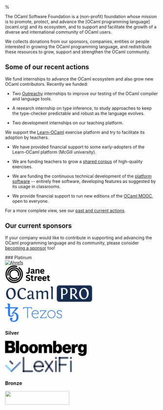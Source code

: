 %

<p class="lead">
The OCaml Software Foundation is a (non-profit) foundation whose
mission is to promote, protect, and advance the [OCaml programming
language](ocaml.org) and its ecosystem, and to support and facilitate
the growth of a diverse and international community of OCaml users.
</p>

We collects donations from our sponsors, companies, entities or people
interested in growing the OCaml programming language, and
redistribute these resources to grow, support and strengthen the OCaml
community.

## Some of our recent actions

We fund internships to advance the OCaml ecosystem and also grow new
OCaml contributors. Recently we funded:

- Two [Outreachy](https://www.outreachy.org/) internships to
    improve our testing of the OCaml compiler and language tools.

- A research internship on type inference, to study approaches to
  keep the type-checker predictable and robust as the language evolves.

- Two development internships on our teaching platform.

We support the [Learn-OCaml](http://learn-ocaml.hackojo.org/) exercise
platform and try to facilitate its adoption by teachers.

- We have provided financial support to some early-adopters of the
  Learn-OCaml platform (McGill university).

- We are funding teachers to grow a [shared
  corpus](https://github.com/ocaml-sf/learn-ocaml-corpus) of
  high-quality exercises.

- We are funding the continuous technical development of the
  [platform software](https://github.com/ocaml-sf/learn-ocaml) --
  entirely free software, developing features as suggested by
  its usage in classrooms.

- We provide financial support to run new editions of the [OCaml
  MOOC](https://www.fun-mooc.fr/courses/course-v1:parisdiderot+56002+session03/about),
  open to everyone.

For a more complete view, see our [past and current
actions](actions.html).


<h2 id="sponsors">Our current sponsors</h2>

If your company would like to contribute in supporting and advancing
the OCaml programming language and its community, please consider
[becoming a sponsor](becoming-a-sponsor.html) too!

<div class="sponsors-block">
### Platinum

<div class="sponsors shuffle container d-flex flex-wrap justify-content-center">
<div class="flex-fill mx-3">
  <a href="https://ahrefs.com/">
    <img src="img/logo-ahrefs.png"
       alt="Ahrefs"
       style="width: 128px; height: 60px;" />
  </a>
</div>

<div class="flex-fill mx-3">
  <a href="https://www.janestreet.com/">
    <img src="img/logo-janestreet.png"
       alt="Jane Street"
       style="width: 150px; height: 60px;" />
  </a>
</div>

<div class="flex-fill mx-3">
  <a href="http://www.ocamlpro.com/">
    <img src="img/logo-ocamlpro.png"
       alt="OCamlPro"
       style="width: 289px; height: 60px;" />
  </a>
</div>

<div class="flex-fill mx-3">
  <a href="https://tezos.foundation">
    <img src="img/logo-tezos.png"
       alt="Tezos Foundation"
       style="width: 187px; height: 60px;" />
  </a>
</div>
</div>

### Silver

<div class="sponsors shuffle container d-flex justify-content-center">
<div class="flex-fill mx-3">
  <a href="https://www.bloomberg.com/">
    <img src="img/logo-bloomberg.png"
       alt="Bloomberg"
       style="width: 268px; height: 50px;" />
  </a>
</div>

<div class="flex-fill mx-3" >
  <a href="https://www.lexifi.com/">
    <img src="img/logo-lexifi.svg"
       alt="Lexifi"
       style="width: 220px; height: 50px;" />
  </a>
</div>
</div>

### Bronze

<div class="sponsors shuffle container d-flex justify-content-center">
<div class="flex-fill mx-3">
  <a href="https://www.simcorp.com/">
    <img src="img/logo-simcorp.png"
       alt=""
       style="width: 211px; height: 45px;" />
  </a>
</div>
</div>

<script>
var to_shuffle = document.querySelectorAll("div.shuffle");
for (elem of to_shuffle) {
  // https://stackoverflow.com/questions/7070054/javascript-shuffle-html-list-element-order
  for (var i = elem.children.length; i >= 0; i--) {
      elem.appendChild(elem.children[Math.random() * i | 0]);
  }
}
</script>
</div>
